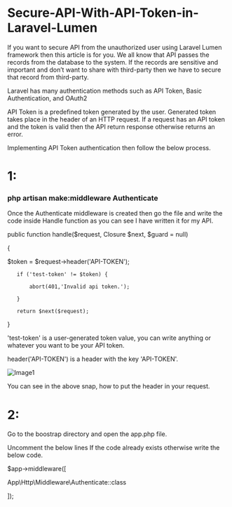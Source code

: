 # Secure-API-With-API-Token-in-Laravel-Lumen

If you want to secure API from the unauthorized user using Laravel Lumen framework then this article is for you. We all know that API passes the records from the database to the system. If the records are sensitive and important and don’t want to share with third-party then we have to secure that record from third-party.

Laravel has many authentication methods such as API Token, Basic Authentication, and OAuth2

API Token is a predefined token generated by the user. Generated token takes place in the header of an HTTP request. If a request has an API token and the token is valid then the API return response otherwise returns an error.

Implementing API Token authentication then follow the below process.

# 1:

### php artisan make:middleware Authenticate

Once the Authenticate middleware is created then go the file and write the code inside Handle function as you can see I have written it for my API.

  public function handle($request, Closure $next, $guard = null)

   {

   $token = $request->header('API-TOKEN');

       if ('test-token' != $token) {      

           abort(401,'Invalid api token.');

       }

       return $next($request);

   }

'test-token' is a user-generated token value, you can write anything or whatever you want to be your API token.

header('API-TOKEN') is a header with the key 'API-TOKEN'.

![Image1](https://i.imgur.com/T7qJ8QR.png "Title")

You can see in the above snap, how to put the header in your request.



# 2:
Go to the boostrap directory and open the app.php file.

Uncomment the below lines If the code already exists otherwise write the below code.

$app->middleware([

   App\Http\Middleware\Authenticate::class

]);
